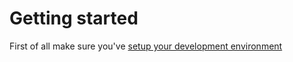 # Getting started

First of all make sure you've [setup your development environment](./README.MD#getting-started)
